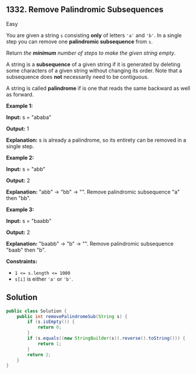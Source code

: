 ## 1332\. Remove Palindromic Subsequences

Easy

You are given a string `s` consisting **only** of letters `'a'` and `'b'`. In a single step you can remove one **palindromic subsequence** from `s`.

Return _the **minimum** number of steps to make the given string empty_.

A string is a **subsequence** of a given string if it is generated by deleting some characters of a given string without changing its order. Note that a subsequence does **not** necessarily need to be contiguous.

A string is called **palindrome** if is one that reads the same backward as well as forward.

**Example 1:**

**Input:** s = "ababa"

**Output:** 1

**Explanation:** s is already a palindrome, so its entirety can be removed in a single step.

**Example 2:**

**Input:** s = "abb"

**Output:** 2

**Explanation:** "abb" -> "bb" -> "". Remove palindromic subsequence "a" then "bb".

**Example 3:**

**Input:** s = "baabb"

**Output:** 2

**Explanation:** "baabb" -> "b" -> "". Remove palindromic subsequence "baab" then "b".

**Constraints:**

*   `1 <= s.length <= 1000`
*   `s[i]` is either `'a'` or `'b'`.

## Solution

```java
public class Solution {
    public int removePalindromeSub(String s) {
        if (s.isEmpty()) {
            return 0;
        }
        if (s.equals((new StringBuilder(s)).reverse().toString())) {
            return 1;
        }
        return 2;
    }
}
```